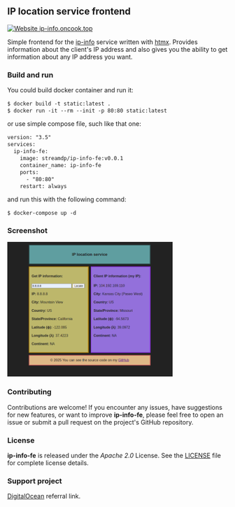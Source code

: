 ## IP location service frontend
[![Website ip-info.oncook.top](https://img.shields.io/website-up-down-green-red/https/ip-info.oncook.top.svg)](https://ip-info.oncook.top)

Simple frontend for the [ip-info](https://github.com/streamdp/ip-info) service written with [htmx](https://htmx.org/). 
Provides information about the client's IP address and also gives you the ability to get
information about any IP address you want.

### Build and run
You could build docker container and run it:
```shell
$ docker build -t static:latest .
$ docker run -it --rm --init -p 80:80 static:latest
```
or use simple compose file, such like that one:
```shell
version: "3.5"
services:
  ip-info-fe:
    image: streamdp/ip-info-fe:v0.0.1
    container_name: ip-info-fe
    ports:
      - "80:80"
    restart: always
```
and run this with the following command:
```shell
$ docker-compose up -d
```
### Screenshot
<div style="align-content: center" style="width: 100%">
   <img style="width: 75%" src="assets/index.png" alt="ip location service screenshot">
</div>

### Contributing
Contributions are welcome! If you encounter any issues, have suggestions for new features, or want to improve **ip-info-fe**, please feel free to open an issue or submit a pull request on the project's GitHub repository.

### License
**ip-info-fe** is released under the _Apache 2.0_ License. See the [LICENSE](https://github.com/streamdp/ip-info-fe/blob/main/LICENSE) file for complete license details.

### Support project
[DigitalOcean](https://www.digitalocean.com/?refcode=253bf19488bd&utm_campaign=Referral_Invite&utm_medium=Referral_Program) referral link.
